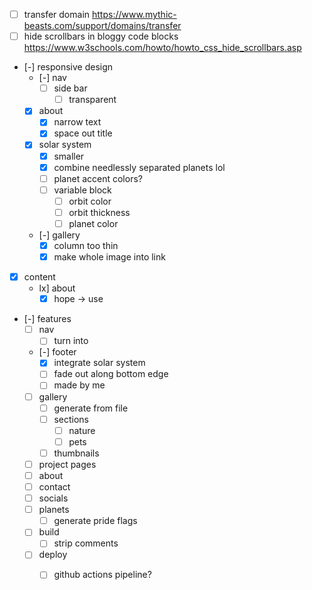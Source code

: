 * [ ] transfer domain https://www.mythic-beasts.com/support/domains/transfer
* [ ] hide scrollbars in bloggy code blocks https://www.w3schools.com/howto/howto_css_hide_scrollbars.asp
* [-] responsive design
    * [-] nav
        * [ ] side bar
            * [ ] transparent
    * [x] about
        * [x] narrow text
        * [x] space out title
    * [x] solar system
        * [x] smaller
        * [x] combine needlessly separated planets lol
        * [ ] planet accent colors?
        * [ ] variable block
            * [ ] orbit color
            * [ ] orbit thickness
            * [ ] planet color
    * [-] gallery
        * [x] column too thin
        * [x] make whole image into link

* [x] content
    * lx] about
        * [x] hope -> use

* [-] features
    * [ ] nav
        * [ ] turn into <nav>
    * [-] footer
        * [x] integrate solar system
        * [ ] fade out along bottom edge
        * [ ] made by me
    * [ ] gallery
        * [ ] generate from file
        * [ ] sections
            * [ ] nature
            * [ ] pets
        * [ ] thumbnails
    * [ ] project pages
    * [ ] about
    * [ ] contact
    * [ ] socials
    * [ ] planets
        * [ ] generate pride flags
    * [ ] build
        * [ ] strip comments
    * [ ] deploy
        * [ ] github actions pipeline?

